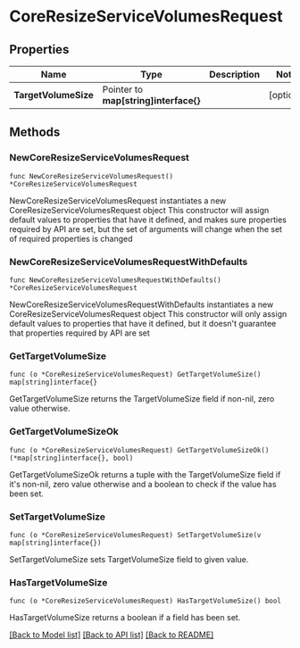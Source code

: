 # CoreResizeServiceVolumesRequest

## Properties

Name | Type | Description | Notes
------------ | ------------- | ------------- | -------------
**TargetVolumeSize** | Pointer to **map[string]interface{}** |  | [optional] 

## Methods

### NewCoreResizeServiceVolumesRequest

`func NewCoreResizeServiceVolumesRequest() *CoreResizeServiceVolumesRequest`

NewCoreResizeServiceVolumesRequest instantiates a new CoreResizeServiceVolumesRequest object
This constructor will assign default values to properties that have it defined,
and makes sure properties required by API are set, but the set of arguments
will change when the set of required properties is changed

### NewCoreResizeServiceVolumesRequestWithDefaults

`func NewCoreResizeServiceVolumesRequestWithDefaults() *CoreResizeServiceVolumesRequest`

NewCoreResizeServiceVolumesRequestWithDefaults instantiates a new CoreResizeServiceVolumesRequest object
This constructor will only assign default values to properties that have it defined,
but it doesn't guarantee that properties required by API are set

### GetTargetVolumeSize

`func (o *CoreResizeServiceVolumesRequest) GetTargetVolumeSize() map[string]interface{}`

GetTargetVolumeSize returns the TargetVolumeSize field if non-nil, zero value otherwise.

### GetTargetVolumeSizeOk

`func (o *CoreResizeServiceVolumesRequest) GetTargetVolumeSizeOk() (*map[string]interface{}, bool)`

GetTargetVolumeSizeOk returns a tuple with the TargetVolumeSize field if it's non-nil, zero value otherwise
and a boolean to check if the value has been set.

### SetTargetVolumeSize

`func (o *CoreResizeServiceVolumesRequest) SetTargetVolumeSize(v map[string]interface{})`

SetTargetVolumeSize sets TargetVolumeSize field to given value.

### HasTargetVolumeSize

`func (o *CoreResizeServiceVolumesRequest) HasTargetVolumeSize() bool`

HasTargetVolumeSize returns a boolean if a field has been set.


[[Back to Model list]](../README.md#documentation-for-models) [[Back to API list]](../README.md#documentation-for-api-endpoints) [[Back to README]](../README.md)


